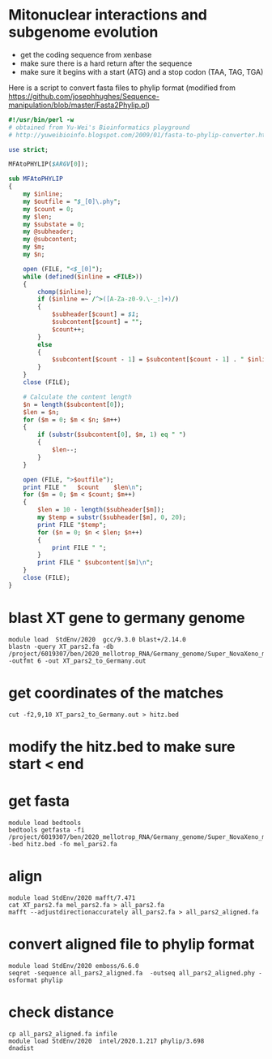 
# Mitonuclear interactions and subgenome evolution

* get the coding sequence from xenbase
* make sure there is a hard return after the sequence
* make sure it begins with a start (ATG) and a stop codon (TAA, TAG, TGA)

Here is a script to convert fasta files to phylip format (modified from https://github.com/josephhughes/Sequence-manipulation/blob/master/Fasta2Phylip.pl)

```perl
#!/usr/bin/perl -w
# obtained from Yu-Wei's Bioinformatics playground 
# http://yuweibioinfo.blogspot.com/2009/01/fasta-to-phylip-converter.html

use strict;

MFAtoPHYLIP($ARGV[0]);

sub MFAtoPHYLIP
{
	my $inline;
	my $outfile = "$_[0]\.phy";
	my $count = 0;
	my $len;
	my $substate = 0;
	my @subheader;
	my @subcontent;
	my $m;
	my $n;

	open (FILE, "<$_[0]");
	while (defined($inline = <FILE>))
	{
		chomp($inline);
		if ($inline =~ /^>([A-Za-z0-9.\-_:]+)/)
		{
			$subheader[$count] = $1;
			$subcontent[$count] = "";
			$count++;
		}
		else
		{
			$subcontent[$count - 1] = $subcontent[$count - 1] . " $inline";
		}
	}
	close (FILE);

	# Calculate the content length
	$n = length($subcontent[0]);
	$len = $n;
	for ($m = 0; $m < $n; $m++)
	{
		if (substr($subcontent[0], $m, 1) eq " ")
		{
			$len--;
		}
	}

	open (FILE, ">$outfile");
	print FILE "   $count    $len\n";
	for ($m = 0; $m < $count; $m++)
	{
		$len = 10 - length($subheader[$m]);
		my $temp = substr($subheader[$m], 0, 20);
		print FILE "$temp";
		for ($n = 0; $n < $len; $n++)
		{
			print FILE " ";
		}
		print FILE " $subcontent[$m]\n";
	}
	close (FILE);
}
```

# blast XT gene to germany genome
```
module load  StdEnv/2020  gcc/9.3.0 blast+/2.14.0
blastn -query XT_pars2.fa -db /project/6019307/ben/2020_mellotrop_RNA/Germany_genome/Super_NovaXeno_mega_gt200.fasta_blastable -outfmt 6 -out XT_pars2_to_Germany.out
```
# get coordinates of the matches
```
cut -f2,9,10 XT_pars2_to_Germany.out > hitz.bed
```
# modify the hitz.bed to make sure start < end

# get fasta
```
module load bedtools
bedtools getfasta -fi /project/6019307/ben/2020_mellotrop_RNA/Germany_genome/Super_NovaXeno_mega_gt200.fasta -bed hitz.bed -fo mel_pars2.fa
```

# align 
```
module load StdEnv/2020 mafft/7.471
cat XT_pars2.fa mel_pars2.fa > all_pars2.fa
mafft --adjustdirectionaccurately all_pars2.fa > all_pars2_aligned.fa 
```
# convert aligned file to phylip format
```
module load StdEnv/2020 emboss/6.6.0
seqret -sequence all_pars2_aligned.fa  -outseq all_pars2_aligned.phy -osformat phylip
```


# check distance
```
cp all_pars2_aligned.fa infile
module load StdEnv/2020  intel/2020.1.217 phylip/3.698
dnadist 
```
